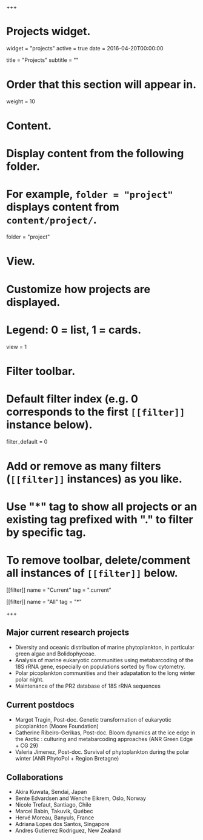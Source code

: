 +++
# Projects widget.
widget = "projects"
active = true
date = 2016-04-20T00:00:00

title = "Projects"
subtitle = ""

# Order that this section will appear in.
weight = 10

# Content.
# Display content from the following folder.
# For example, `folder = "project"` displays content from `content/project/`.
folder = "project"

# View.
# Customize how projects are displayed.
# Legend: 0 = list, 1 = cards.
view = 1

# Filter toolbar.

# Default filter index (e.g. 0 corresponds to the first `[[filter]]` instance below).
filter_default = 0

# Add or remove as many filters (`[[filter]]` instances) as you like.
# Use "*" tag to show all projects or an existing tag prefixed with "." to filter by specific tag.
# To remove toolbar, delete/comment all instances of `[[filter]]` below.
[[filter]]
  name = "Current"
  tag = ".current"
  
[[filter]]
  name = "All"
  tag = "*"



+++

## Major current research projects
* Diversity and oceanic distribution of marine phytoplankton, in particular green algae and Bolidophyceae.
* Analysis of marine eukaryotic communities using metabarcoding of the 18S rRNA gene, especially on populations sorted by flow cytometry.
* Polar picoplankton communities and their adapatation to the long winter polar night.
* Maintenance of the PR2 database of 18S rRNA sequences

## Current postdocs
* Margot Tragin, Post-doc. Genetic transformation of  eukaryotic picoplankton (Moore Foundation)
* Catherine Ribeiro-Gerikas, Post-doc. Bloom dynamics at the ice edge in the Arctic : culturing and metabarcoding approaches (ANR Green Edge + CG 29)
* Valeria Jimenez, Post-doc. Survival of phytoplankton during the polar winter (ANR PhytoPol + Region Bretagne)

## Collaborations
* Akira Kuwata, Sendai, Japan
* Bente Edvardsen and Wenche Eikrem, Oslo, Norway
* Nicole Trefaut, Santiago, Chile
* Marcel Babin, Takuvik, Québec
* Hervé Moreau, Banyuls, France
* Adriana Lopes dos Santos, Singapore
* Andres Gutierrez Rodriguez, New Zealand
